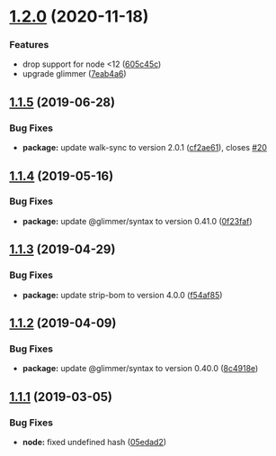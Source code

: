 # [1.2.0](https://github.com/BBVAEngineering/ember-component-analyzer/compare/v1.1.5...v1.2.0) (2020-11-18)


### Features

* drop support for node <12 ([605c45c](https://github.com/BBVAEngineering/ember-component-analyzer/commit/605c45c9e272aa3f9e57422d42225aa7f4ac7b4e))
* upgrade glimmer ([7eab4a6](https://github.com/BBVAEngineering/ember-component-analyzer/commit/7eab4a6286ee24f811ed2e8958a6b3f62d26922c))

## [1.1.5](https://github.com/BBVAEngineering/ember-component-analyzer/compare/v1.1.4...v1.1.5) (2019-06-28)


### Bug Fixes

* **package:** update walk-sync to version 2.0.1 ([cf2ae61](https://github.com/BBVAEngineering/ember-component-analyzer/commit/cf2ae61)), closes [#20](https://github.com/BBVAEngineering/ember-component-analyzer/issues/20)

## [1.1.4](https://github.com/BBVAEngineering/ember-component-analyzer/compare/v1.1.3...v1.1.4) (2019-05-16)


### Bug Fixes

* **package:** update @glimmer/syntax to version 0.41.0 ([0f23faf](https://github.com/BBVAEngineering/ember-component-analyzer/commit/0f23faf))

## [1.1.3](https://github.com/BBVAEngineering/ember-component-analyzer/compare/v1.1.2...v1.1.3) (2019-04-29)


### Bug Fixes

* **package:** update strip-bom to version 4.0.0 ([f54af85](https://github.com/BBVAEngineering/ember-component-analyzer/commit/f54af85))

## [1.1.2](https://github.com/BBVAEngineering/ember-component-analyzer/compare/v1.1.1...v1.1.2) (2019-04-09)


### Bug Fixes

* **package:** update @glimmer/syntax to version 0.40.0 ([8c4918e](https://github.com/BBVAEngineering/ember-component-analyzer/commit/8c4918e))

## [1.1.1](https://github.com/BBVAEngineering/ember-component-analyzer/compare/v1.1.0...v1.1.1) (2019-03-05)


### Bug Fixes

* **node:** fixed undefined hash ([05edad2](https://github.com/BBVAEngineering/ember-component-analyzer/commit/05edad2))
